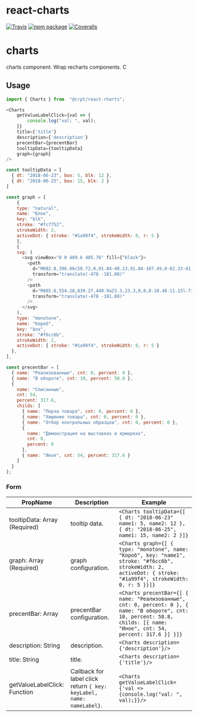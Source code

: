 # react-charts

[![Travis][build-badge]][build]
[![npm package][npm-badge]][npm]
[![Coveralls][coveralls-badge]][coveralls]

# charts

charts component. Wrap recharts components. C

## Usage

```javascript
import { Charts } from  "@crpt/react-rharts";

<Charts
	getValueLabelClick={val => {
		console.log("val: ", val);
	}}
	title={'title'}
	description={'description'}
	precentBar={precentBar}
	tooltipData={tooltipData}
	graph={graph}
/>

const tooltipData = [
  { dt: "2018-06-23", box: 5, blk: 12 },
  { dt: "2018-06-25", box: 15, blk: 2 }
]

const graph = [
	{
    type: "natural",
    name: "Блок",
    key: "blk",
    stroke: "#fc7752",
    strokeWidth: 2,
    activeDot: { stroke: "#1a99f4", strokeWidth: 0, r: 5 }
	},
	{
    svg: (
      <svg viewBox="0 0 409.6 405.76" fill={"black"}>
        <path
          d="M682.8,396.06c50.72,0,91.84-48.13,91.84-107.49,0-82.33-41.12-107.49-91.84-107.49S591,206.24,591,288.57c0,59.36,41.12,107.49,91.84,107.49Zm0,0"
          transform="translate(-478 -181.08)"
        />
        <path
          d="M885.6,554.28,839.27,449.9a23.3,23.3,0,0,0-10.48-11.15l-71.91-37.43a4.66,4.66,0,0,0-4.93.41,113.41,113.41,0,0,1-138.3,0,4.67,4.67,0,0,0-4.94-.41l-71.9,37.43a23.24,23.24,0,0,0-10.47,11.15L480,554.28a23.16,23.16,0,0,0,21.18,32.56H864.42a23.17,23.17,0,0,0,21.18-32.56Zm0,0"
          transform="translate(-478 -181.08)"
        />
      </svg>
    ),
    type: "monotone",
    name: "Короб",
    key: "box",
    stroke: "#f6cc6b",
    strokeWidth: 2,
    activeDot: { stroke: "#1a99f4", strokeWidth: 0, r: 5 }
  },
],

const precentBar = [
  { name: "Реализованные", cnt: 0, percent: 0 },
  { name: "В обороте", cnt: 10, percent: 58.8 },
  {
    name: "Списанные",
    cnt: 54,
    percent: 317.6,
    childs: [
      { name: "Порча товара", cnt: 0, percent: 0 },
      { name: "Хищение товара", cnt: 0, percent: 0 },
      { name: "Отбор контрольных образцов", cnt: 0, percent: 0 },
      {
        name: "Демонстрация на выставках и ярмарках",
        cnt: 0,
        percent: 0
      },
      { name: "Иное", cnt: 54, percent: 317.6 }
    ]
  }
];
```

### Form

| PropName                      | Description                                                          | Example                                                                                                                                                                     |
| ----------------------------- | -------------------------------------------------------------------- | --------------------------------------------------------------------------------------------------------------------------------------------------------------------------- |
| tooltipData: Array (Required) | tooltip data.                                                        | `<Charts tooltipData={[ { dt: "2018-06-23" name1: 5, name2: 12 }, { dt: "2018-06-25", name1: 15, name2: 2 }]}`                                                              |
| graph: Array (Required)       | graph configuration.                                                 | `<Charts graph={[ { type: "monotone", name: "Короб", key: "name1", stroke: "#f6cc6b", strokeWidth: 2, activeDot: { stroke: "#1a99f4", strokeWidth: 0, r: 5 }}]}`            |
| precentBar: Array             | precentBar configuration.                                            | `<Charts precentBar={[ { name: "Реализованные", cnt: 0, percent: 0 }, { name: "В обороте", cnt: 10, percent: 58.8, childs: [{ name: "Иное", cnt: 54, percent: 317.6 }] }]}` |
| description: String           | description.                                                         | `<Charts description={'description'}/>`                                                                                                                                     |
| title: String                 | title.                                                               | `<Charts description={'title'}/>`                                                                                                                                           |
| getValueLabelClick: Function  | Callback for label click return `{ key: keyLabel, name: nameLabel}`. | `<Charts getValueLabelClick={'val => {console.log("val: ", val);}}/>`                                                                                                       |

[build-badge]: https://img.shields.io/travis/user/repo/master.png?style=flat-square
[build]: https://travis-ci.org/user/repo
[npm-badge]: https://img.shields.io/npm/v/npm-package.png?style=flat-square
[npm]: https://www.npmjs.org/package/npm-package
[coveralls-badge]: https://img.shields.io/coveralls/user/repo/master.png?style=flat-square
[coveralls]: https://coveralls.io/github/user/repo
